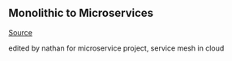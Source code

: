 ## Monolithic to Microservices 

[Source](https://www.youtube.com/redirect?event=video_description&redir_token=QUFFLUhqbDl5bXQ3YmVvOTgwZ3o4OXhEQTlsdzBZTUhfd3xBQ3Jtc0tscGsxR3pvQlNwSGJteUF0NWtzOVhDSHNyc01nVlpMMlV0VElMdURFT01TM0xzYWt3NDZtZXowY0p5TUxuZGFmd3NsTW5pcFhJaGpqSzNRTFoyRDhFUEc4XzFZckJ3OEcyNUF2dUlfVjE4dUFMOFAySQ&q=https%3A%2F%2Fgithub.com%2Fcodergogoi%2FGrocery_Online_Shopping_App.git)

edited by nathan for microservice project, service mesh in cloud